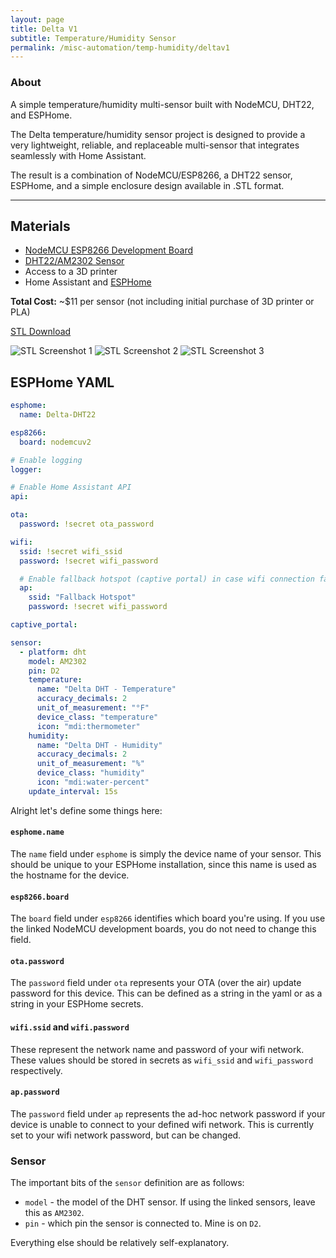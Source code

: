 ```yaml
---
layout: page
title: Delta V1
subtitle: Temperature/Humidity Sensor
permalink: /misc-automation/temp-humidity/deltav1
---
```


### About

A simple temperature/humidity multi-sensor built with NodeMCU, DHT22, and ESPHome.

The Delta temperature/humidity sensor project is designed to provide a very lightweight, reliable, and replaceable
multi-sensor that integrates seamlessly with Home Assistant.

The result is a combination of NodeMCU/ESP8266, a DHT22 sensor, ESPHome, and a simple enclosure design available in
.STL format.

---

## Materials

* [NodeMCU ESP8266 Development Board](https://www.amazon.com/HiLetgo-Internet-Development-Wireless-Micropython/dp/B081CSJV2V/)
* [DHT22/AM2302 Sensor](https://www.amazon.com/Gowoops-Temperature-Humidity-Measurement-Raspberry/dp/B073F472JL/)
* Access to a 3D printer
* Home Assistant and [ESPHome](https://esphome.io/)

**Total Cost:** ~$11 per sensor (not including initial purchase of 3D printer or PLA)

[STL Download](/assets/deltav1/delta-dht-v1.stl)

![STL Screenshot 1](/assets/deltav1/stl-screenshot-1.png)
![STL Screenshot 2](/assets/deltav1/stl-screenshot-2.png)
![STL Screenshot 3](/assets/deltav1/stl-screenshot-3.png)


## ESPHome YAML
```yaml
esphome:
  name: Delta-DHT22

esp8266:
  board: nodemcuv2

# Enable logging
logger:

# Enable Home Assistant API
api:

ota:
  password: !secret ota_password

wifi:
  ssid: !secret wifi_ssid
  password: !secret wifi_password

  # Enable fallback hotspot (captive portal) in case wifi connection fails
  ap:
    ssid: "Fallback Hotspot"
    password: !secret wifi_password

captive_portal:

sensor:
  - platform: dht
    model: AM2302
    pin: D2
    temperature:
      name: "Delta DHT - Temperature"
      accuracy_decimals: 2
      unit_of_measurement: "°F"
      device_class: "temperature"
      icon: "mdi:thermometer"
    humidity:
      name: "Delta DHT - Humidity"
      accuracy_decimals: 2
      unit_of_measurement: "%"
      device_class: "humidity"
      icon: "mdi:water-percent"
    update_interval: 15s
```

Alright let's define some things here:

#### `esphome.name`
The `name` field under `esphome` is simply the device name of your sensor. This should be unique to your ESPHome installation,
since this name is used as the hostname for the device.

#### `esp8266.board`
The `board` field under `esp8266` identifies which board you're using. If you use the linked NodeMCU development boards,
you do not need to change this field.

#### `ota.password`
The `password` field under `ota` represents your OTA (over the air) update password for this device. This can be defined
as a string in the yaml or as a string in your ESPHome secrets.

#### `wifi.ssid` and `wifi.password`
These represent the network name and password of your wifi network. These values should be stored in secrets as `wifi_ssid` and
`wifi_password` respectively.

#### `ap.password`
The `password` field under `ap` represents the ad-hoc network password if your device is unable to connect to your defined wifi
network. This is currently set to your wifi network password, but can be changed.

### Sensor

The important bits of the `sensor` definition are as follows:
* `model` - the model of the DHT sensor. If using the linked sensors, leave this as `AM2302`.
* `pin` - which pin the sensor is connected to. Mine is on `D2`.

Everything else should be relatively self-explanatory.

